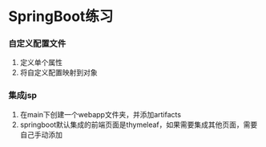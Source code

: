 # SpringBoot练习

### 自定义配置文件
1. 定义单个属性
2. 将自定义配置映射到对象


### 集成jsp
1. 在main下创建一个webapp文件夹，并添加artifacts
2. springboot默认集成的前端页面是thymeleaf，如果需要集成其他页面，需要自己手动添加

